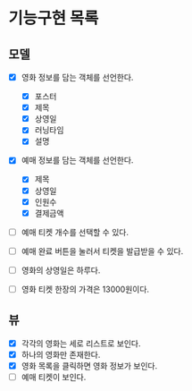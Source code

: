# 기능구현 목록

## 모델
- [x] 영화 정보를 담는 객체를 선언한다.
    - [x] 포스터
    - [x] 제목
    - [x] 상영일
    - [x] 러닝타임
    - [x] 설명
- [x] 예매 정보를 담는 객체를 선언한다.
    - [x] 제목
    - [x] 상영일
    - [x] 인원수
    - [x] 결제금액

- [ ] 예매 티켓 개수를 선택할 수 있다.
- [ ] 예매 완료 버튼을 눌러서 티켓을 발급받을 수 있다.
- [ ] 영화의 상영일은 하루다.
- [ ] 영화 티켓 한장의 가격은 13000원이다.


## 뷰
- [x] 각각의 영화는 세로 리스트로 보인다.
- [x] 하나의 영화만 존재한다.
- [x] 영화 목록을 클릭하면 영화 정보가 보인다.
- [ ] 예매 티켓이 보인다.
